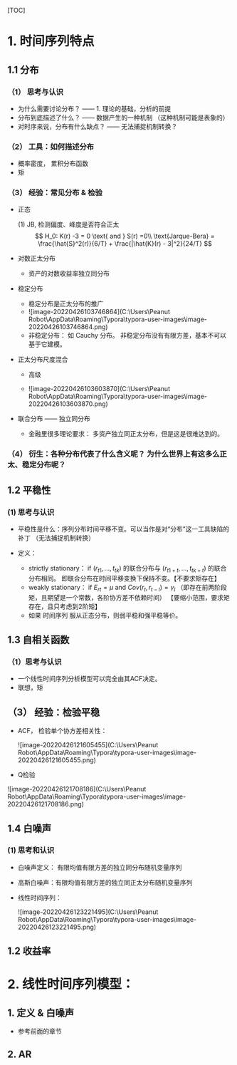 [TOC]

# 1. 时间序列特点

## 1.1 分布

### （1） 思考与认识

- 为什么需要讨论分布？      —— 1. 理论的基础，分析的前提
- 分布到底描述了什么？    —— 数据产生的一种机制 （这种机制可能是表象的）
- 对时序来说，分布有什么缺点？  —— 无法捕捉机制转换？



### （2） 工具：如何描述分布

- 概率密度， 累积分布函数
- 矩



### （3） 经验：常见分布 & 检验

- 正态

  (1) JB, 检测偏度、峰度是否符合正太
  $$
  H_0: K(r) -3 = 0 \text{  and  } S(r) =0\\
  \text{Jarque-Bera} = \frac{\hat{S}^2(r)}{6/T} + \frac{|\hat{K}(r) - 3|^2}{24/T}
  $$
  
- 对数正太分布
  - 资产的对数收益率独立同分布



- 稳定分布

  - 稳定分布是正太分布的推广
  - ![image-20220426103746864](C:\Users\Peanut Robot\AppData\Roaming\Typora\typora-user-images\image-20220426103746864.png)
  - 非稳定分布： 如 Cauchy 分布。 非稳定分布没有有限方差，基本不可以基于它建模。

  

- 正太分布尺度混合

  - 高级 

  - ![image-20220426103603870](C:\Users\Peanut Robot\AppData\Roaming\Typora\typora-user-images\image-20220426103603870.png)

    

- 联合分布 —— 独立同分布
  - 金融里很多理论要求： 多资产独立同正太分布，但是这是很难达到的。



### （4） 衍生：各种分布代表了什么含义呢？ 为什么世界上有这多么正太、稳定分布呢？





## 1.2 平稳性

### (1) 思考与认识

- 平稳性是什么：序列分布时间平移不变。可以当作是对“分布”这一工具缺陷的补丁 （无法捕捉机制转换）

- 定义： 
  - strictly stationary： if $(r_{t1},...,t_{tk})$ 的联合分布与  $(r_{t1+t},...,t_{tk+t})$ 的联合分布相同。 即联合分布在时间平移变换下保持不变。【不要求矩存在】
  - weakly stationary： if $E_{rt} =\mu$  and $Cov(r_t,r_{t-l}) = \gamma_l$ （即存在前两阶段矩，且期望是一个常数，各阶协方差不依赖时间）  【要缩小范围，要求矩存在，且只考虑到2阶矩】
  - 如果 时间序列 服从正态分布，则弱平稳和强平稳等价。





## 1.3 自相关函数



### （1）思考与认识

- 一个线性时间序列分析模型可以完全由其ACF决定。
- 联想，矩





## （3） 经验：检验平稳

- ACF， 检验单个协方差相关性： 

  ![image-20220426121605455](C:\Users\Peanut Robot\AppData\Roaming\Typora\typora-user-images\image-20220426121605455.png) 



- Q检验

![image-20220426121708186](C:\Users\Peanut Robot\AppData\Roaming\Typora\typora-user-images\image-20220426121708186.png)



## 1.4 白噪声

### (1) 思考和认识

- 白噪声定义： 有限均值有限方差的独立同分布随机变量序列

- 高斯白噪声：有限均值有限方差的独立同正太分布随机变量序列

- 线性时间序列：

  ![image-20220426123221495](C:\Users\Peanut Robot\AppData\Roaming\Typora\typora-user-images\image-20220426123221495.png)



## 1.2 收益率



# 2. 线性时间序列模型：



## 1. 定义 & 白噪声

- 参考前面的章节



## 2. AR





